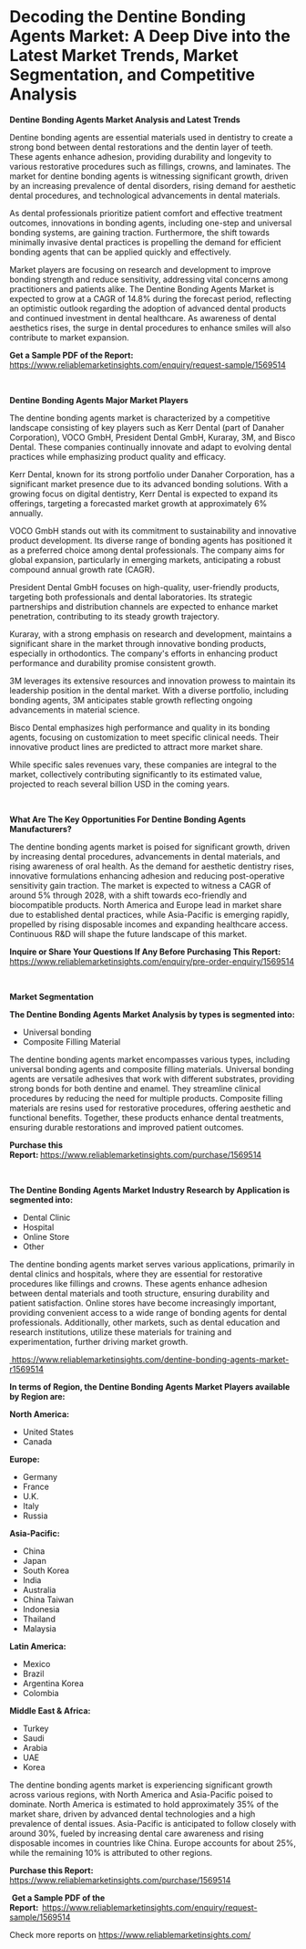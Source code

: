<p><h1>Decoding the Dentine Bonding Agents Market: A Deep Dive into the Latest Market Trends, Market Segmentation, and Competitive Analysis</h1></p><p><strong>Dentine Bonding Agents Market Analysis and Latest Trends</strong></p>
<p><p>Dentine bonding agents are essential materials used in dentistry to create a strong bond between dental restorations and the dentin layer of teeth. These agents enhance adhesion, providing durability and longevity to various restorative procedures such as fillings, crowns, and laminates. The market for dentine bonding agents is witnessing significant growth, driven by an increasing prevalence of dental disorders, rising demand for aesthetic dental procedures, and technological advancements in dental materials.</p><p>As dental professionals prioritize patient comfort and effective treatment outcomes, innovations in bonding agents, including one-step and universal bonding systems, are gaining traction. Furthermore, the shift towards minimally invasive dental practices is propelling the demand for efficient bonding agents that can be applied quickly and effectively.</p><p>Market players are focusing on research and development to improve bonding strength and reduce sensitivity, addressing vital concerns among practitioners and patients alike. The Dentine Bonding Agents Market is expected to grow at a CAGR of 14.8% during the forecast period, reflecting an optimistic outlook regarding the adoption of advanced dental products and continued investment in dental healthcare. As awareness of dental aesthetics rises, the surge in dental procedures to enhance smiles will also contribute to market expansion.</p></p>
<p><strong>Get a Sample PDF of the Report:&nbsp;</strong> <a href="https://www.reliablemarketinsights.com/enquiry/request-sample/1569514?utm_campaign=3264&utm_medium=2&utm_source=Github&utm_content=ia&utm_term=25032025&utm_id=dentine-bonding-agents">https://www.reliablemarketinsights.com/enquiry/request-sample/1569514</a></p>
<p>&nbsp;</p>
<p><strong>Dentine Bonding Agents Major Market Players</strong></p>
<p><p>The dentine bonding agents market is characterized by a competitive landscape consisting of key players such as Kerr Dental (part of Danaher Corporation), VOCO GmbH, President Dental GmbH, Kuraray, 3M, and Bisco Dental. These companies continually innovate and adapt to evolving dental practices while emphasizing product quality and efficacy.</p><p>Kerr Dental, known for its strong portfolio under Danaher Corporation, has a significant market presence due to its advanced bonding solutions. With a growing focus on digital dentistry, Kerr Dental is expected to expand its offerings, targeting a forecasted market growth at approximately 6% annually.</p><p>VOCO GmbH stands out with its commitment to sustainability and innovative product development. Its diverse range of bonding agents has positioned it as a preferred choice among dental professionals. The company aims for global expansion, particularly in emerging markets, anticipating a robust compound annual growth rate (CAGR).</p><p>President Dental GmbH focuses on high-quality, user-friendly products, targeting both professionals and dental laboratories. Its strategic partnerships and distribution channels are expected to enhance market penetration, contributing to its steady growth trajectory.</p><p>Kuraray, with a strong emphasis on research and development, maintains a significant share in the market through innovative bonding products, especially in orthodontics. The company's efforts in enhancing product performance and durability promise consistent growth.</p><p>3M leverages its extensive resources and innovation prowess to maintain its leadership position in the dental market. With a diverse portfolio, including bonding agents, 3M anticipates stable growth reflecting ongoing advancements in material science.</p><p>Bisco Dental emphasizes high performance and quality in its bonding agents, focusing on customization to meet specific clinical needs. Their innovative product lines are predicted to attract more market share.</p><p>While specific sales revenues vary, these companies are integral to the market, collectively contributing significantly to its estimated value, projected to reach several billion USD in the coming years.</p></p>
<p>&nbsp;</p>
<p><strong>What Are The Key Opportunities For Dentine Bonding Agents Manufacturers?</strong></p>
<p><p>The dentine bonding agents market is poised for significant growth, driven by increasing dental procedures, advancements in dental materials, and rising awareness of oral health. As the demand for aesthetic dentistry rises, innovative formulations enhancing adhesion and reducing post-operative sensitivity gain traction. The market is expected to witness a CAGR of around 5% through 2028, with a shift towards eco-friendly and biocompatible products. North America and Europe lead in market share due to established dental practices, while Asia-Pacific is emerging rapidly, propelled by rising disposable incomes and expanding healthcare access. Continuous R&D will shape the future landscape of this market.</p></p>
<p><strong>Inquire or Share Your Questions If Any Before Purchasing This Report:</strong> <a href="https://www.reliablemarketinsights.com/enquiry/pre-order-enquiry/1569514?utm_campaign=3264&utm_medium=2&utm_source=Github&utm_content=ia&utm_term=25032025&utm_id=dentine-bonding-agents">https://www.reliablemarketinsights.com/enquiry/pre-order-enquiry/1569514</a></p>
<p>&nbsp;</p>
<p><strong>Market Segmentation</strong></p>
<p><strong>The Dentine Bonding Agents Market Analysis by types is segmented into:</strong></p>
<p><ul><li>Universal bonding</li><li>Composite Filling Material</li></ul></p>
<p><p>The dentine bonding agents market encompasses various types, including universal bonding agents and composite filling materials. Universal bonding agents are versatile adhesives that work with different substrates, providing strong bonds for both dentine and enamel. They streamline clinical procedures by reducing the need for multiple products. Composite filling materials are resins used for restorative procedures, offering aesthetic and functional benefits. Together, these products enhance dental treatments, ensuring durable restorations and improved patient outcomes.</p></p>
<p><strong>Purchase this Report:&nbsp;</strong><a href="https://www.reliablemarketinsights.com/purchase/1569514?utm_campaign=3264&utm_medium=2&utm_source=Github&utm_content=ia&utm_term=25032025&utm_id=dentine-bonding-agents">https://www.reliablemarketinsights.com/purchase/1569514</a></p>
<p>&nbsp;</p>
<p><strong>The Dentine Bonding Agents Market Industry Research by Application is segmented into:</strong></p>
<p><ul><li>Dental Clinic</li><li>Hospital</li><li>Online Store</li><li>Other</li></ul></p>
<p><p>The dentine bonding agents market serves various applications, primarily in dental clinics and hospitals, where they are essential for restorative procedures like fillings and crowns. These agents enhance adhesion between dental materials and tooth structure, ensuring durability and patient satisfaction. Online stores have become increasingly important, providing convenient access to a wide range of bonding agents for dental professionals. Additionally, other markets, such as dental education and research institutions, utilize these materials for training and experimentation, further driving market growth.</p></p>
<p><a href="https://www.reliablemarketinsights.com/dentine-bonding-agents-market-r1569514?utm_campaign=3264&utm_medium=2&utm_source=Github&utm_content=ia&utm_term=25032025&utm_id=dentine-bonding-agents">&nbsp;https://www.reliablemarketinsights.com/dentine-bonding-agents-market-r1569514</a></p>
<p><strong>In terms of Region, the Dentine Bonding Agents Market Players available by Region are:</strong></p>
<p>
    <p> <strong> North America: </strong>
        <ul>
            <li>United States</li>
            <li>Canada</li>
        </ul>
        </p> 
    <p> <strong> Europe: </strong>
        <ul>
            <li>Germany</li>
            <li>France</li>
            <li>U.K.</li>
            <li>Italy</li>
            <li>Russia</li>
        </ul>
        </p> 
    <p> <strong> Asia-Pacific: </strong>
        <ul>
            <li>China</li>
            <li>Japan</li>
            <li>South Korea</li>
            <li>India</li>
            <li>Australia</li>
            <li>China Taiwan</li>
            <li>Indonesia</li>
            <li>Thailand</li>
            <li>Malaysia</li>
        </ul>
        </p> 
    <p> <strong> Latin America: </strong>
        <ul>
            <li>Mexico</li>
            <li>Brazil</li>
            <li>Argentina Korea</li>
            <li>Colombia</li>
        </ul>
        </p> 
    <p> <strong> Middle East & Africa: </strong>
        <ul>
            <li>Turkey</li>
            <li>Saudi</li>
            <li>Arabia</li>
            <li>UAE</li>
            <li>Korea</li>
        </ul>
    </p>
    </p>
<p><p>The dentine bonding agents market is experiencing significant growth across various regions, with North America and Asia-Pacific poised to dominate. North America is estimated to hold approximately 35% of the market share, driven by advanced dental technologies and a high prevalence of dental issues. Asia-Pacific is anticipated to follow closely with around 30%, fueled by increasing dental care awareness and rising disposable incomes in countries like China. Europe accounts for about 25%, while the remaining 10% is attributed to other regions.</p></p>
<p><strong>Purchase this Report: </strong><a href="https://www.reliablemarketinsights.com/purchase/1569514?utm_campaign=3264&utm_medium=2&utm_source=Github&utm_content=ia&utm_term=25032025&utm_id=dentine-bonding-agents">https://www.reliablemarketinsights.com/purchase/1569514</a></p>
<p>&nbsp;<strong>Get a Sample PDF of the Report:&nbsp;&nbsp;</strong><a href="https://www.reliablemarketinsights.com/enquiry/request-sample/1569514?utm_campaign=3264&utm_medium=2&utm_source=Github&utm_content=ia&utm_term=25032025&utm_id=dentine-bonding-agents">https://www.reliablemarketinsights.com/enquiry/request-sample/1569514</a></p>
<p><strong></strong></p>
<p>Check more reports on <a href="https://www.reliablemarketinsights.com/?utm_campaign=3264&utm_medium=2&utm_source=Github&utm_content=ia&utm_term=25032025&utm_id=dentine-bonding-agents">https://www.reliablemarketinsights.com/</a></p>